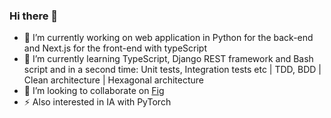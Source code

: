 ### Hi there 👋

- 🔭 I’m currently working on web application in Python for the back-end and Next.js for the front-end with typeScript
- 🌱 I’m currently learning TypeScript, Django REST framework and Bash script and in a second time: Unit tests, Integration tests etc | TDD, BDD | Clean architecture | Hexagonal architecture
- 👯 I’m looking to collaborate on [Fig](https://fig.io/)
- ⚡ Also interested in IA with PyTorch
<!--
**cyrilmarceau/cyrilmarceau** is a ✨ _special_ ✨ repository because its `README.md` (this file) appears on your GitHub profile.
Here are some ideas to get you started:
- 🤔 I’m looking for help with ...
- 💬 Ask me about ...
- 📫 How to reach me: ...
- 😄 Pronouns: ...

-->

